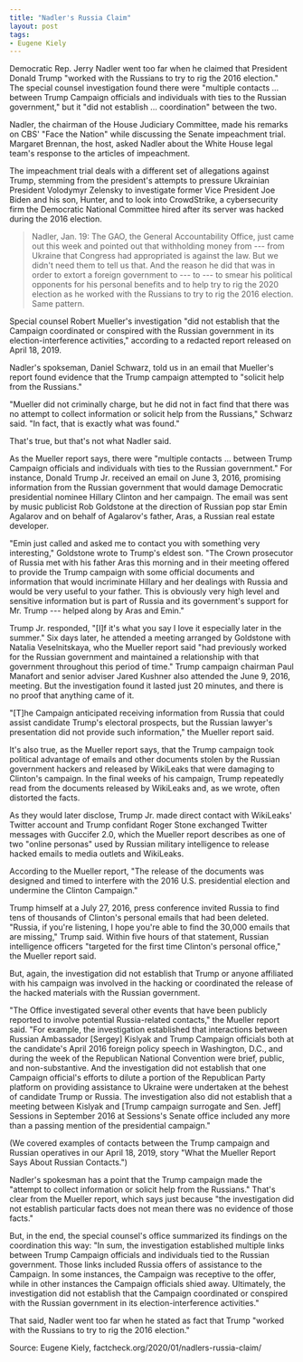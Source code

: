 ```yaml
---
title: "Nadler's Russia Claim"
layout: post
tags:
- Eugene Kiely
---
```


Democratic Rep. Jerry Nadler went too far when he claimed that President Donald Trump "worked with the Russians to try to rig the 2016 election." The special counsel investigation found there were "multiple contacts ... between Trump Campaign officials and individuals with ties to the Russian government," but it "did not establish ... coordination" between the two.

Nadler, the chairman of the House Judiciary Committee, made his remarks on CBS' "Face the Nation" while discussing the Senate impeachment trial. Margaret Brennan, the host, asked Nadler about the White House legal team's response to the articles of impeachment.

The impeachment trial deals with a different set of allegations against Trump, stemming from the president's attempts to pressure Ukrainian President Volodymyr Zelensky to investigate former Vice President Joe Biden and his son, Hunter, and to look into CrowdStrike, a cybersecurity firm the Democratic National Committee hired after its server was hacked during the 2016 election.

> Nadler, Jan. 19: The GAO, the General Accountability Office, just came out this week and pointed out that withholding money from --- from Ukraine that Congress had appropriated is against the law. But we didn't need them to tell us that. And the reason he did that was in order to extort a foreign government to --- to --- to smear his political opponents for his personal benefits and to help try to rig the 2020 election as he worked with the Russians to try to rig the 2016 election. Same pattern.

Special counsel Robert Mueller's investigation "did not establish that the Campaign coordinated or conspired with the Russian government in its election-interference activities," according to a redacted report released on April 18, 2019.

Nadler's spokseman, Daniel Schwarz, told us in an email that Mueller's report found evidence that the Trump campaign attempted to "solicit help from the Russians."

"Mueller did not criminally charge, but he did not in fact find that there was no attempt to collect information or solicit help from the Russians," Schwarz said. "In fact, that is exactly what was found."

That's true, but that's not what Nadler said.

As the Mueller report says, there were "multiple contacts ... between Trump Campaign officials and individuals with ties to the Russian government." For instance, Donald Trump Jr. received an email on June 3, 2016, promising information from the Russian government that would damage Democratic presidential nominee Hillary Clinton and her campaign. The email was sent by music publicist Rob Goldstone at the direction of Russian pop star Emin Agalarov and on behalf of Agalarov's father, Aras, a Russian real estate developer.

"Emin just called and asked me to contact you with something very interesting," Goldstone wrote to Trump's eldest son. "The Crown prosecutor of Russia met with his father Aras this morning and in their meeting offered to provide the Trump campaign with some official documents and information that would incriminate Hillary and her dealings with Russia and would be very useful to your father. This is obviously very high level and sensitive information but is part of Russia and its government's support for Mr. Trump --- helped along by Aras and Emin."

Trump Jr. responded, "\[I\]f it's what you say I love it especially later in the summer." Six days later, he attended a meeting arranged by Goldstone with Natalia Veselnitskaya, who the Mueller report said "had previously worked for the Russian government and maintained a relationship with that government throughout this period of time." Trump campaign chairman Paul Manafort and senior adviser Jared Kushner also attended the June 9, 2016, meeting. But the investigation found it lasted just 20 minutes, and there is no proof that anything came of it.

"\[T\]he Campaign anticipated receiving information from Russia that could assist candidate Trump's electoral prospects, but the Russian lawyer's presentation did not provide such information," the Mueller report said.

It's also true, as the Mueller report says, that the Trump campaign took political advantage of emails and other documents stolen by the Russian government hackers and released by WikiLeaks that were damaging to Clinton's campaign. In the final weeks of his campaign, Trump repeatedly read from the documents released by WikiLeaks and, as we wrote, often distorted the facts.

As they would later disclose, Trump Jr. made direct contact with WikiLeaks' Twitter account and Trump confidant Roger Stone exchanged Twitter messages with Guccifer 2.0, which the Mueller report describes as one of two "online personas" used by Russian military intelligence to release hacked emails to media outlets and WikiLeaks.

According to the Mueller report, "The release of the documents was designed and timed to interfere with the 2016 U.S. presidential election and undermine the Clinton Campaign."

Trump himself at a July 27, 2016, press conference invited Russia to find tens of thousands of Clinton's personal emails that had been deleted. "Russia, if you're listening, I hope you're able to find the 30,000 emails that are missing," Trump said. Within five hours of that statement, Russian intelligence officers "targeted for the first time Clinton's personal office," the Mueller report said.

But, again, the investigation did not establish that Trump or anyone affiliated with his campaign was involved in the hacking or coordinated the release of the hacked materials with the Russian government.

"The Office investigated several other events that have been publicly reported to involve potential Russia-related contacts," the Mueller report said. "For example, the investigation established that interactions between Russian Ambassador \[Sergey\] Kislyak and Trump Campaign officials both at the candidate's April 2016 foreign policy speech in Washington, D.C., and during the week of the Republican National Convention were brief, public, and non-substantive. And the investigation did not establish that one Campaign official's efforts to dilute a portion of the Republican Party platform on providing assistance to Ukraine were undertaken at the behest of candidate Trump or Russia. The investigation also did not establish that a meeting between Kislyak and \[Trump campaign surrogate and Sen. Jeff\] Sessions in September 2016 at Sessions's Senate office included any more than a passing mention of the presidential campaign."

(We covered examples of contacts between the Trump campaign and Russian operatives in our April 18, 2019, story "What the Mueller Report Says About Russian Contacts.")

Nadler's spokesman has a point that the Trump campaign made the "attempt to collect information or solicit help from the Russians." That's clear from the Mueller report, which says just because "the investigation did not establish particular facts does not mean there was no evidence of those facts."

But, in the end, the special counsel's office summarized its findings on the coordination this way: "In sum, the investigation established multiple links between Trump Campaign officials and individuals tied to the Russian government. Those links included Russia offers of assistance to the Campaign. In some instances, the Campaign was receptive to the offer, while in other instances the Campaign officials shied away. Ultimately, the investigation did not establish that the Campaign coordinated or conspired with the Russian government in its election-interference activities."

That said, Nadler went too far when he stated as fact that Trump "worked with the Russians to try to rig the 2016 election."

Source: Eugene Kiely, factcheck.org/2020/01/nadlers-russia-claim/
